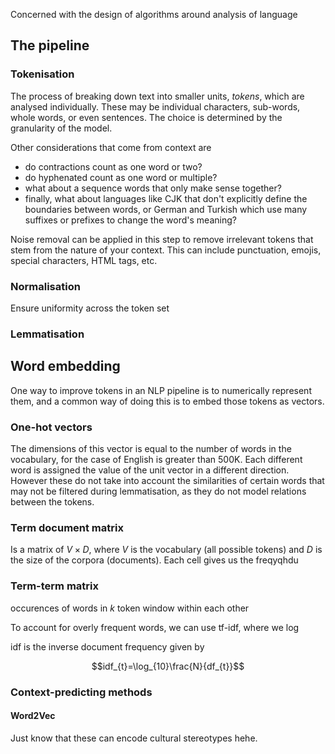 Concerned with the design of algorithms around analysis of language

## The pipeline

### Tokenisation

The process of breaking down text into smaller units, *tokens*, which are analysed individually. These may be individual characters, sub-words, whole words, or even sentences. The choice is determined by the granularity of the model.

Other considerations that come from context are

- do contractions count as one word or two?
- do hyphenated count as one word or multiple?
- what about a sequence words that only make sense together?
- finally, what about languages like CJK that don't explicitly define the boundaries between words, or German and Turkish which use many suffixes or prefixes to change the word's meaning?

Noise removal can be applied in this step to remove irrelevant tokens that stem from the nature of your context. This can include punctuation, emojis, special characters, HTML tags, etc.

### Normalisation

Ensure uniformity across the token set

### Lemmatisation

## Word embedding

One way to improve tokens in an NLP pipeline is to numerically represent them, and a common way of doing this is to embed those tokens as vectors. 

### One-hot vectors

The dimensions of this vector is equal to the number of words in the vocabulary, for the case of English is greater than 500K. Each different word is assigned the value of the unit vector in a different direction. However these do not take into account the similarities of certain words that may not be filtered during lemmatisation, as they do not model relations between the tokens.

### Term document matrix

Is a matrix of $V\times{D}$, where $V$ is the vocabulary (all possible tokens) and $D$ is the size of the corpora (documents). Each cell gives us the freqyqhdu

### Term-term matrix

occurences of words in $k$ token window within each other

To account for overly frequent words, we can use tf-idf, where we log

idf is the inverse document frequency given by

$$idf_{t}=\log_{10}\frac{N}{df_{t}}$$

### Context-predicting methods

#### Word2Vec

Just know that these can encode cultural stereotypes hehe. 